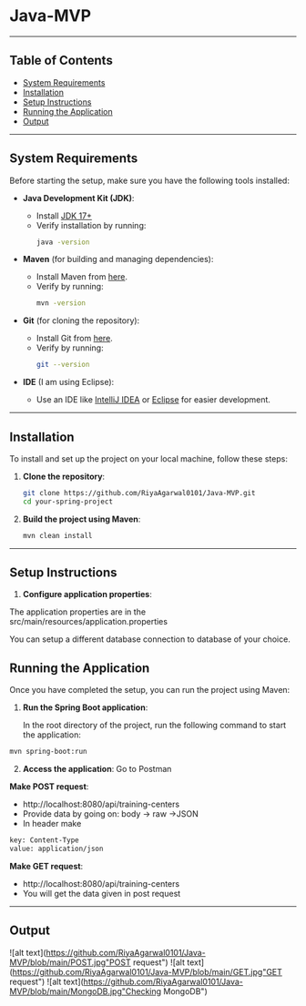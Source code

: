 # Java-MVP

---

## Table of Contents

- [System Requirements](#system-requirements)
- [Installation](#installation)
- [Setup Instructions](#setup-instructions)
- [Running the Application](#running-the-application)
- [Output](#output)

---

## System Requirements

Before starting the setup, make sure you have the following tools installed:

- **Java Development Kit (JDK)**:
  - Install [JDK 17+](https://www.oracle.com/java/technologies/javase-jdk11-downloads.html)
  - Verify installation by running:
    ```bash
    java -version
    ```

- **Maven** (for building and managing dependencies):
  - Install Maven from [here](https://maven.apache.org/download.cgi).
  - Verify by running:
    ```bash
    mvn -version
    ```

- **Git** (for cloning the repository):
  - Install Git from [here](https://git-scm.com/).
  - Verify by running:
    ```bash
    git --version
    ```

- **IDE** (I am using Eclipse):
  - Use an IDE like [IntelliJ IDEA](https://www.jetbrains.com/idea/) or [Eclipse](https://www.eclipse.org/) for easier development.

---

## Installation

To install and set up the project on your local machine, follow these steps:

1. **Clone the repository**:
   ```bash
   git clone https://github.com/RiyaAgarwal0101/Java-MVP.git
   cd your-spring-project

2. **Build the project using Maven**:

     ```bash
    mvn clean install
---



## Setup Instructions
1. **Configure application properties**:
    
The application properties are in the src/main/resources/application.properties

You can setup a different database connection to database of your choice. 


## Running the Application
Once you have completed the setup, you can run the project using Maven:

1. **Run the Spring Boot application**:

    In the root directory of the project, run the following command to start the application:
  ```bash
  mvn spring-boot:run
```
2. **Access the application**:
Go to Postman
 
 **Make POST request**:
 - http://localhost:8080/api/training-centers
 - Provide data by going on: body -> raw ->JSON
 - In header make 
 ``` bash 
 key: Content-Type  
 value: application/json
 ```

 **Make GET request**:
 - http://localhost:8080/api/training-centers
 - You will get the data given in post request

---

## Output
![alt text](https://github.com/RiyaAgarwal0101/Java-MVP/blob/main/POST.jpg"POST request")
![alt text](https://github.com/RiyaAgarwal0101/Java-MVP/blob/main/GET.jpg"GET request")
![alt text](https://github.com/RiyaAgarwal0101/Java-MVP/blob/main/MongoDB.jpg"Checking MongoDB")
